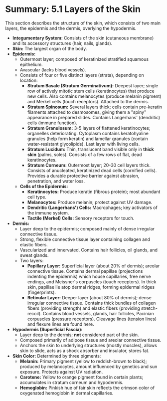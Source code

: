 # Summary: 5.1 Layers of the Skin

This section describes the structure of the skin, which consists of two main layers, the epidermis and the dermis, overlying the hypodermis.

*   **Integumentary System:** Consists of the skin (cutaneous membrane) and its accessory structures (hair, nails, glands).
*   **Skin:** The largest organ of the body.
*   **Epidermis:**
    *   Outermost layer; composed of keratinized stratified squamous epithelium.
    *   Avascular (lacks blood vessels).
    *   Consists of four or five distinct layers (strata), depending on location:
        *   **Stratum Basale (Stratum Germinativum):** Deepest layer; single row of actively mitotic stem cells (keratinocytes) that produce new cells. Also contains melanocytes (produce melanin pigment) and Merkel cells (touch receptors). Attached to the dermis.
        *   **Stratum Spinosum:** Several layers thick; cells contain pre-keratin filaments attached to desmosomes, giving them a "spiny" appearance in prepared slides. Contains Langerhans' (dendritic) cells (immune function).
        *   **Stratum Granulosum:** 3-5 layers of flattened keratinocytes; organelles deteriorating. Cytoplasm contains keratohyaline granules (help form keratin) and lamellar granules (contain water-resistant glycolipids). Last layer with living cells.
        *   **Stratum Lucidum:** Thin, translucent band visible only in **thick skin** (palms, soles). Consists of a few rows of flat, dead keratinocytes.
        *   **Stratum Corneum:** Outermost layer; 20-30 cell layers thick. Consists of anucleated, keratinized dead cells (cornified cells). Provides a durable protective barrier against abrasion, penetration, and water loss.
    *   **Cells of the Epidermis:**
        *   **Keratinocytes:** Produce keratin (fibrous protein); most abundant cell type.
        *   **Melanocytes:** Produce melanin; protect against UV damage.
        *   **Dendritic (Langerhans') Cells:** Macrophages; key activators of the immune system.
        *   **Tactile (Merkel) Cells:** Sensory receptors for touch.
*   **Dermis:**
    *   Layer deep to the epidermis; composed mainly of dense irregular connective tissue.
    *   Strong, flexible connective tissue layer containing collagen and elastic fibers.
    *   Vascularized and innervated. Contains hair follicles, oil glands, and sweat glands.
    *   Two layers:
        *   **Papillary Layer:** Superficial layer (about 20% of dermis); areolar connective tissue. Contains dermal papillae (projections indenting the epidermis) which house capillaries, free nerve endings, and Meissner's corpuscles (touch receptors). In thick skin, papillae lie atop dermal ridges, forming epidermal ridges (fingerprints).
        *   **Reticular Layer:** Deeper layer (about 80% of dermis); dense irregular connective tissue. Contains thick bundles of collagen fibers (providing strength) and elastic fibers (providing stretch-recoil). Contains blood vessels, glands, hair follicles, Pacinian corpuscles (pressure receptors). Cleavage lines (tension lines) and flexure lines are found here.
*   **Hypodermis (Superficial Fascia):**
    *   Layer deep to the dermis; **not** considered part of the skin.
    *   Composed primarily of adipose tissue and areolar connective tissue.
    *   Anchors the skin to underlying structures (mostly muscles), allows skin to slide, acts as a shock absorber and insulator, stores fat.
*   **Skin Color:** Determined by three pigments:
    *   **Melanin:** Primary pigment (yellow to reddish-brown to black); produced by melanocytes, amount influenced by genetics and sun exposure. Protects against UV radiation.
    *   **Carotene:** Yellow to orange pigment found in certain plants; accumulates in stratum corneum and hypodermis.
    *   **Hemoglobin:** Pinkish hue of fair skin reflects the crimson color of oxygenated hemoglobin in dermal capillaries.
